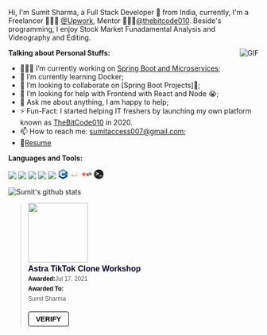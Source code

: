 Hi, I'm Sumit Sharma, a Full Stack Developer 🚀 from India, currently, I'm a Freelancer 👨🏽‍💻 [@Upwork](https://www.upwork.com/), Mentor 👨🏽‍💼[@thebitcode010](https://thebitcode.blogspot.com/). Beside's programming, I enjoy Stock Market Funadamental Analysis and Videography and Editing.

  <img align="right" alt="GIF" src="https://media.giphy.com/media/836HiJc7pgzy8iNXCn/giphy.gif" />
  
**Talking about Personal Stuffs:**

- 👨🏽‍💻 I’m currently working on [Spring Boot and Microservices](https://github.com/sumitaccess007);
- 🌱 I’m currently learning Docker; 
- 👯 I’m looking to collaborate on [Spring Boot Projects]🤝;
- 🤔 I’m looking for help with Frontend with React and Node  😭;
- 💬 Ask me about anything, I am happy to help;
- ⚡️ Fun-Fact: I started helping IT freshers by launching my own platform known as [TheBitCode010](https://thebitcode.blogspot.com/) in 2020.
- 📫 How to reach me: sumitaccess007@gmail.com;
- 📝[Resume](https://drive.google.com/file/d/173POU62yuKbSuWb_AwZ0t6GnejS3xeWz/view?usp=sharing)

**Languages and Tools:**  

<code><img height="20" src="https://user-images.githubusercontent.com/14336951/92303898-fe5f1b00-ef96-11ea-83c0-59ead4b113c6.png"></code>
<code><img height="20" src="https://user-images.githubusercontent.com/14336951/92303939-3fefc600-ef97-11ea-8021-01d89f459dfb.png"></code>
<code><img height="20" src="https://user-images.githubusercontent.com/14336951/92303965-7d545380-ef97-11ea-8854-559cab5d7626.png"></code>
<code><img height="20" src="https://user-images.githubusercontent.com/14336951/92303983-a4ab2080-ef97-11ea-853a-073054c33b55.png"></code>
<code><img height="20" src="https://user-images.githubusercontent.com/14336951/92304002-cdcbb100-ef97-11ea-9ac3-f757d08539f7.png"></code>
<code><img height="20" src="https://raw.githubusercontent.com/github/explore/80688e429a7d4ef2fca1e82350fe8e3517d3494d/topics/cpp/cpp.png"></code>
<code><img height="20" src="https://raw.githubusercontent.com/github/explore/80688e429a7d4ef2fca1e82350fe8e3517d3494d/topics/mysql/mysql.png"></code>
<code><img height="20" src="https://raw.githubusercontent.com/github/explore/80688e429a7d4ef2fca1e82350fe8e3517d3494d/topics/git/git.png"></code>
<code><img height="20" src="https://raw.githubusercontent.com/github/explore/80688e429a7d4ef2fca1e82350fe8e3517d3494d/topics/terminal/terminal.png"></code>



![Sumit's github stats](https://github-readme-stats.vercel.app/api?username=sumitaccess007&show_icons=true&hide_border=true)

<blockquote class="badgr-badge" style="font-family: Helvetica, Roboto, &quot;Segoe UI&quot;, Calibri, sans-serif;"><a href="https://api.badgr.io/public/assertions/MqNJn0oKScKPmKrd_iUNhQ?identity__email=sumitaccess007%40gmail.com"><img width="120px" height="120px" src="https://api.badgr.io/public/assertions/MqNJn0oKScKPmKrd_iUNhQ/image"></a><p class="badgr-badge-name" style="hyphens: auto; overflow-wrap: break-word; word-wrap: break-word;margin: 0; font-size: 16px; font-weight: 600; font-style: normal; font-stretch: normal; line-height: 1.25; letter-spacing: normal; text-align: left; color: #05012c;">Astra TikTok Clone Workshop</p><p class="badgr-badge-date" style="margin: 0; font-size: 12px; font-style: normal; font-stretch: normal; line-height: 1.67; letter-spacing: normal; text-align: left; color: #555555;"><strong style="font-size: 12px; font-weight: bold; font-style: normal; font-stretch: normal; line-height: 1.67; letter-spacing: normal; text-align: left; color: #000;">Awarded:</strong>Jul 17, 2021</p><p class="badgr-badge-recipient" style="margin: 0; font-size: 12px; font-style: normal; font-stretch: normal; line-height: 1.67; letter-spacing: normal; text-align: left; color: #555555;"><strong style="font-size: 12px; font-weight: bold; font-style: normal; font-stretch: normal; line-height: 1.67; letter-spacing: normal; text-align: left; color: #000;">Awarded To:</strong><span style="display: block;"> Sumit Sharma</span></p><p style="margin: 16px 0; padding: 0;"><a class="badgr-badge-verify" target="_blank" href="https://badgecheck.io url=https%3A%2F%2Fapi.badgr.io%2Fpublic%2Fassertions%2FMqNJn0oKScKPmKrd_iUNhQ%3Fidentity__email%3Dsumitaccess007%2540gmail.com&amp;identity__email=sumitaccess007%40gmail.com" style="box-sizing: content-box; display: flex; align-items: center; justify-content: center; margin: 0; font-size:14px; font-weight: bold; width: 48px; height: 16px; border-radius: 4px; border: solid 1px black; text-decoration: none; padding: 6px 16px; margin: 16px 0; color: black;">VERIFY</a></p>
